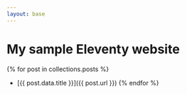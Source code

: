 ```yaml
---
layout: base
---
```


# My sample Eleventy website

{% for post in collections.posts %}

- [{{ post.data.title }}]({{ post.url }})
  {% endfor %}
